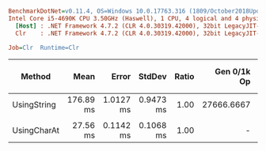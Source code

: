 ``` ini

BenchmarkDotNet=v0.11.4, OS=Windows 10.0.17763.316 (1809/October2018Update/Redstone5)
Intel Core i5-4690K CPU 3.50GHz (Haswell), 1 CPU, 4 logical and 4 physical cores
  [Host] : .NET Framework 4.7.2 (CLR 4.0.30319.42000), 32bit LegacyJIT-v4.7.3324.0
  Clr    : .NET Framework 4.7.2 (CLR 4.0.30319.42000), 32bit LegacyJIT-v4.7.3324.0

Job=Clr  Runtime=Clr  

```
|      Method |      Mean |     Error |    StdDev | Ratio | Gen 0/1k Op | Gen 1/1k Op | Gen 2/1k Op | Allocated Memory/Op |
|------------ |----------:|----------:|----------:|------:|------------:|------------:|------------:|--------------------:|
| UsingString | 176.89 ms | 1.0127 ms | 0.9473 ms |  1.00 |  27666.6667 |           - |           - |            85.83 MB |
|             |           |           |           |       |             |             |             |                     |
| UsingCharAt |  27.56 ms | 0.1142 ms | 0.1068 ms |  1.00 |           - |           - |           - |             1.91 MB |
